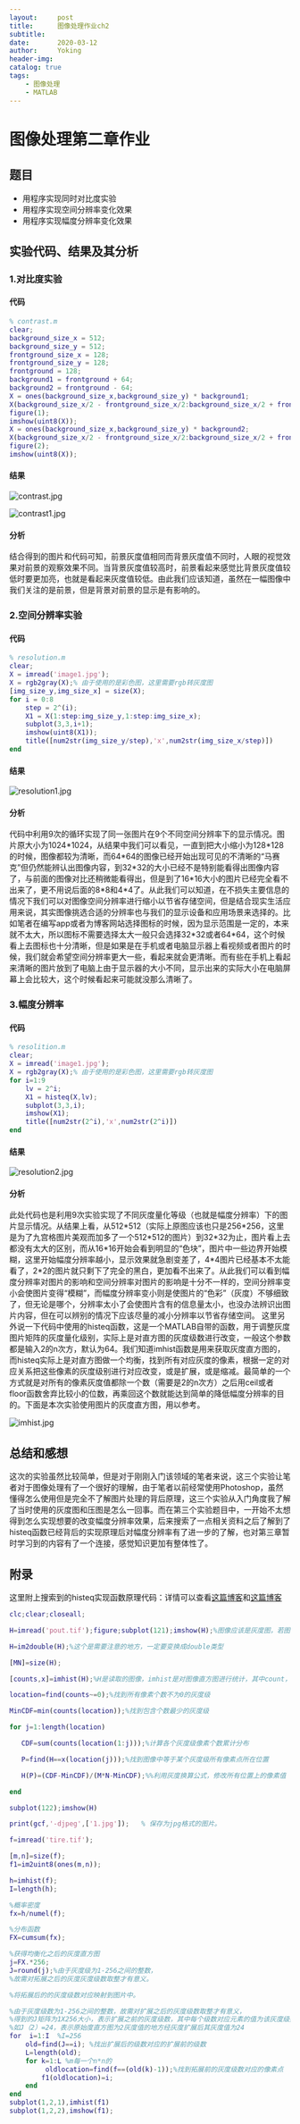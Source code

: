 ```yaml
---
layout:     post
title:      图像处理作业ch2
subtitle:   
date:       2020-03-12
author:     Yoking
header-img: 
catalog: true
tags:
    - 图像处理
    - MATLAB
---
```


# 图像处理第二章作业

## 题目

- 用程序实现同时对比度实验
- 用程序实现空间分辨率变化效果
- 用程序实现幅度分辨率变化效果
  
## 实验代码、结果及其分析

### 1.对比度实验

#### 代码

```matlab
% contrast.m
clear;
background_size_x = 512;
background_size_y = 512;
frontground_size_x = 128;
frontground_size_y = 128;
frontground = 128;
background1 = frontground + 64;
background2 = frontground - 64;
X = ones(background_size_x,background_size_y) * background1;
X(background_size_x/2 - frontground_size_x/2:background_size_x/2 + frontground_size_x/2,background_size_y/2 - frontground_size_y/2:background_size_y/2 + frontground_size_y/2) = frontground;
figure(1);
imshow(uint8(X));
X = ones(background_size_x,background_size_y) * background2;
X(background_size_x/2 - frontground_size_x/2:background_size_x/2 + frontground_size_x/2,background_size_y/2 - frontground_size_y/2:background_size_y/2 + frontground_size_y/2) = frontground;
figure(2);
imshow(uint8(X));
```

#### 结果

![contrast.jpg](https://i.loli.net/2020/03/11/xPYIeAT1fVt43pd.jpg)

![contrast1.jpg](https://i.loli.net/2020/03/11/GyPts45peuRgn82.jpg)

#### 分析

结合得到的图片和代码可知，前景灰度值相同而背景灰度值不同时，人眼的视觉效果对前景的观察效果不同。当背景灰度值较高时，前景看起来感觉比背景灰度值较低时要更加亮，也就是看起来灰度值较低。由此我们应该知道，虽然在一幅图像中我们关注的是前景，但是背景对前景的显示是有影响的。

### 2.空间分辨率实验

#### 代码

```matlab
% resolution.m
clear;
X = imread('image1.jpg');
X = rgb2gray(X);% 由于使用的是彩色图，这里需要rgb转灰度图
[img_size_y,img_size_x] = size(X);
for i = 0:8
    step = 2^(i);
    X1 = X(1:step:img_size_y,1:step:img_size_x);
    subplot(3,3,i+1);
    imshow(uint8(X1));
    title([num2str(img_size_y/step),'x',num2str(img_size_x/step)])
end
```

#### 结果

![resolution1.jpg](https://i.loli.net/2020/03/11/gVwnN2ZpIlzDbcT.jpg)

#### 分析

代码中利用9次的循环实现了同一张图片在9个不同空间分辨率下的显示情况。图片原大小为1024\*1024，从结果中我们可以看见，一直到把大小缩小为128\*128的时候，图像都较为清晰，而64\*64的图像已经开始出现可见的不清晰的“马赛克”但仍然能辨认出图像内容，到32\*32的大小已经不是特别能看得出图像内容了，与前面的图像对比还稍微能看得出，但是到了16\*16大小的图片已经完全看不出来了，更不用说后面的8\*8和4\*4了。从此我们可以知道，在不损失主要信息的情况下我们可以对图像空间分辨率进行缩小以节省存储空间，但是结合现实生活应用来说，其实图像挑选合适的分辨率也与我们的显示设备和应用场景来选择的。比如笔者在编写app或者为博客网站选择图标的时候，因为显示范围是一定的，本来就不太大，所以图标不需要选择太大一般只会选择32\*32或者64\*64，这个时候看上去图标也十分清晰，但是如果是在手机或者电脑显示器上看视频或者图片的时候，我们就会希望空间分辨率更大一些，看起来就会更清晰。而有些在手机上看起来清晰的图片放到了电脑上由于显示器的大小不同，显示出来的实际大小在电脑屏幕上会比较大，这个时候看起来可能就没那么清晰了。

### 3.幅度分辨率

#### 代码

```MATLAB
% resolition.m
clear;
X = imread('image1.jpg');
X = rgb2gray(X);% 由于使用的是彩色图，这里需要rgb转灰度图
for i=1:9
    lv = 2^i;
    X1 = histeq(X,lv);
    subplot(3,3,i);
    imshow(X1);
    title([num2str(2^i),'x',num2str(2^i)])
end
```

#### 结果

![resolution2.jpg](https://i.loli.net/2020/03/11/mBk4DrnvYXHO2hE.jpg)

#### 分析

此处代码也是利用9次实验实现了不同灰度量化等级（也就是幅度分辨率）下的图片显示情况。从结果上看，从512\*512（实际上原图应该也只是256\*256，这里是为了九宫格图片美观而加多了一个512\*512的图片）到32\*32为止，图片看上去都没有太大的区别，而从16\*16开始会看到明显的“色块”，图片中一些边界开始模糊，这里开始幅度分辨率越小，显示效果就急剧变差了，4\*4图片已经基本不太能看了，2\*2的图片就只剩下了完全的黑白，更加看不出来了。从此我们可以看到幅度分辨率对图片的影响和空间分辨率对图片的影响是十分不一样的，空间分辨率变小会使图片变得“模糊”，而幅度分辨率变小则是使图片的“色彩”（灰度）不够细致了，但无论是哪个，分辨率太小了会使图片含有的信息量太小，也没办法辨识出图片内容，但在可以辨别的情况下应该尽量的减小分辨率以节省存储空间。
这里另外说一下代码中使用的histeq函数，这是一个MATLAB自带的函数，用于调整灰度图片矩阵的灰度量化级别，实际上是对直方图的灰度级数进行改变，一般这个参数都是输入2的n次方，默认为64。我们知道imhist函数是用来获取灰度直方图的，而histeq实际上是对直方图做一个均衡，找到所有对应灰度的像素，根据一定的对应关系把这些像素的灰度级别进行对应改变，或是扩展，或是缩减。最简单的一个方式就是对所有的像素灰度值都除一个数（需要是2的n次方）之后用ceil或者floor函数舍弃比较小的位数，再乘回这个数就能达到简单的降低幅度分辨率的目的。下面是本次实验使用图片的灰度直方图，用以参考。

![imhist.jpg](https://i.loli.net/2020/03/12/IH6uOhPaqQJrXwe.jpg)

## 总结和感想

这次的实验虽然比较简单，但是对于刚刚入门该领域的笔者来说，这三个实验让笔者对于图像处理有了一个很好的理解，由于笔者以前经常使用Photoshop，虽然懂得怎么使用但是完全不了解图片处理的背后原理，这三个实验从入门角度我了解了当时使用的灰度图和压图是怎么一回事。而在第三个实验题目中，一开始不太想得到怎么实现想要的改变幅度分辨率效果，后来搜索了一点相关资料之后了解到了histeq函数已经背后的实现原理后对幅度分辨率有了进一步的了解，也对第三章暂时学习到的内容有了一个连接，感觉知识更加有整体性了。

## 附录

这里附上搜索到的histeq实现函数原理代码：详情可以查看[这篇博客](https://blog.csdn.net/cy_543/article/details/41548399)和[这篇博客](https://blog.csdn.net/yutong5818/article/details/80304012)

```matlab
clc;clear;closeall;

H=imread('pout.tif');figure;subplot(121);imshow(H);%图像应该是灰度图，若图像为彩色图，需要对每个通道进行计算

H=im2double(H);%这个是需要注意的地方，一定要变换成double类型

[MN]=size(H);

[counts,x]=imhist(H);%H是读取的图像，imhist是对图像直方图进行统计，其中count，是每个灰度值得个数，x代表灰度值。一般的，x=1:256

location=find(counts~=0);%找到所有像素个数不为0的灰度级

MinCDF=min(counts(location));%找到包含个数最少的灰度级

for j=1:length(location)

   CDF=sum(counts(location(1:j)));%计算各个灰度级像素个数累计分布

   P=find(H==x(location(j)));%找到图像中等于某个灰度级所有像素点所在位置

   H(P)=(CDF-MinCDF)/(M*N-MinCDF);%%利用灰度换算公式，修改所有位置上的像素值

end

subplot(122);imshow(H)

print(gcf,'-djpeg',['1.jpg']);   % 保存为jpg格式的图片。
```

```matlab
f=imread('tire.tif');

[m,n]=size(f);
f1=im2uint8(ones(m,n));

h=imhist(f);
I=length(h);

%概率密度
fx=h/numel(f);

%分布函数
FX=cumsum(fx);

%获得均衡化之后的灰度直方图
j=FX.*256;
J=round(j);%由于灰度级为1-256之间的整数，
%故需对拓展之后的灰度灰度级数取整才有意义。

%将拓展后的的灰度级数对应映射到图片中。

%由于灰度级数为1-256之间的整数，故需对扩展之后的灰度级数取整才有意义，
%得到的J矩阵为1X256大小，表示扩展之前的灰度级数，其中每个级数对应元素的值为该灰度级数扩展后的灰度级数值。
%如J（2）=24，表示原始度直方图为2灰度值的地方经灰度扩展后其灰度值为24
for  i=1:I  %I=256
    old=find(J==i); %找出扩展后的级数对应的扩展前的级数
    L=length(old);
    for k=1:L %m每一个n*n的
         oldlocation=find(f==(old(k)-1));%找到拓展前的灰度级数对应的像素点
        f1(oldlocation)=i;
    end
end
subplot(1,2,1),imhist(f1)
subplot(1,2,2),imshow(f1);
```
